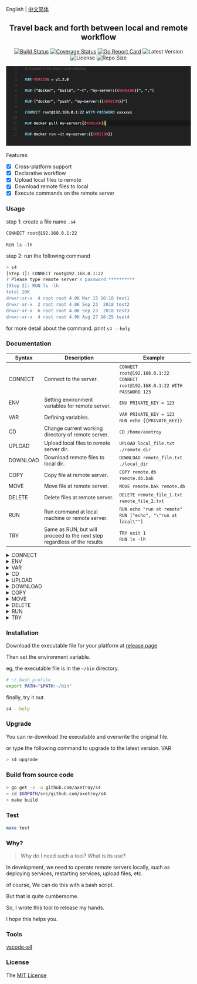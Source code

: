 English | [中文简体](README_cm.md)

<div align="center">

## Travel back and forth between local and remote workflow

[![Build Status](https://github.com/axetroy/s4/workflows/test/badge.svg)](https://github.com/axetroy/s4/actions)
[![Coverage Status](https://coveralls.io/repos/github/axetroy/s4/badge.svg?branch=master)](https://coveralls.io/github/axetroy/s4?branch=master)
[![Go Report Card](https://goreportcard.com/badge/github.com/axetroy/s4)](https://goreportcard.com/report/github.com/axetroy/s4)
![Latest Version](https://img.shields.io/github/v/release/axetroy/s4.svg)
![License](https://img.shields.io/github/license/axetroy/s4.svg)
![Repo Size](https://img.shields.io/github/repo-size/axetroy/s4.svg)

![Screenshot](screenshot.png)

</div>

Features:

- [x] Cross-platform support
- [x] Declarative workflow
- [x] Upload local files to remote
- [x] Download remote files to local
- [x] Execute commands on the remote server

### Usage

step 1: create a file name `.s4`

```s4
CONNECT root@192.168.0.1:22

RUN ls -lh
```

step 2: run the following command

```bash
> s4
[Step 1]: CONNECT root@192.168.0.1:22
? Please type remote server's password **********
[Step 2]: RUN ls -lh
total 20K
drwxr-xr-x  4 root root 4.0K Mar 15 10:10 test1
drwxr-xr-x  2 root root 4.0K Sep 23  2018 test2
drwxr-xr-x  6 root root 4.0K Sep 23  2018 test3
drwxr-xr-x  4 root root 4.0K Aug 27 16:25 test4
```

for more detail about the command. print `s4 --help`

### Documentation

| Syntax   | Description                                                              | Example                                                                           |
| -------- | ------------------------------------------------------------------------ | --------------------------------------------------------------------------------- |
| CONNECT  | Connect to the server.                                                   | `CONNECT root@192.168.0.1:22`<br/>`CONNECT root@192.168.0.1:22 WITH PASSWORD 123` |
| ENV      | Setting environment variables for remote server.                         | `ENV PRIVATE_KEY = 123`                                                           |
| VAR      | Defining variables.                                                      | `VAR PRIVATE_KEY = 123`<br/>`RUN echo {{PRIVATE_KEY}}`                            |
| CD       | Change current working directory of remote server.                       | `CD /home/axetroy`                                                                |
| UPLOAD   | Upload local files to remote server dir.                                 | `UPLOAD local_file.txt ./remote_dir`                                              |
| DOWNLOAD | Download remote files to local dir.                                      | `DOWNLOAD remote_file.txt ./local_dir`                                            |
| COPY     | Copy file at remote server.                                              | `COPY remote.db remote.db.bak`                                                    |
| MOVE     | Move file at remote server.                                              | `MOVE remote.bak remote.db`                                                       |
| DELETE   | Delete files at remote server.                                           | `DELETE remote_file_1.txt remote_file_2.txt`                                      |
| RUN      | Run command at local machine or remote server.                           | `RUN echo "run at remote"`<br/>`RUN ["echo", "\"run at local\""]`                 |
| TRY      | Same as RUN, but will proceed to the next step regardless of the results | `TRY exit 1`<br/>`RUN ls -lh`                                                     |

<details><summary>CONNECT</summary>

Connect to remote SSH server. Its format should be `<username>@<address>:<port> [WITH [PASSWORD|FILE] [VALUE]]`

eg `CONNECT root@192.168.0.1:22`

eg `CONNECT root@192.168.0.1:22 WITH PASSWORD you_password`

eg `CONNECT root@192.168.0.1:22 WITH FILE ./path/to/private/key/file`

If the password or private key file not provide. it will ask you to enter in terminal.

</details>

<details><summary>ENV</summary>

Set environmental variable for `RUN` command

eg `ENV PRIVATE_KEY = 123`

</details>

<details><summary>VAR</summary>

Defining variables. It has 3 ways to define it.

### Set string literals

Its format is this `VAR {key} = {value}`

```s4
VAR PRIVATE_KEY = 123

RUN echo {{PRIVATE_KEY}}
```

### Set environmental variable

Its format is this `VAR {key} = ${envKey}:{tag}`

`tag` can be `local`/`remote`. Used to specify to get local/remote environment variables.

```s4
CONNECT root@192.168.0.1:22

VAR GOPATH_LOCAL = $GOPATH:local

VAR GOPATH_REMOTE = $GOPATH:remote

RUN echo "remote GOPATH: {{GOPATH_REMOTE}}, local GOPATH: {{GOPATH_LOCAL}}"
```

### Set stdout from executing the command line

Its format is this `VAR {key} <= {bashCommand}`.

This will execute command at remote and set stdout to a variable.

or use the format `VAR {key} <= ["{command}", "{argument1}", "{argument2}"]`. It will run in local.

```s4
VAR NODE_VERSION_LOCAL <= ["node", "-v"]

VAR NODE_VERSION_REMOTE <= node -v

RUN echo "remote version: {{NODE_VERSION_REMOTE}}, local version: {{NODE_VERSION_LOCAL}}"
```

```s4
VAR PRIVATE_KEY = 123
ENV PRIVATE_KEY = {{PRIVATE_KEY}}
RUN echo {{PRIVATE_KEY}}
```

</details>

<details><summary>CD</summary>

Change the current working directory of the remote server

eg `CD /home/axetroy`

If the directory does not exist, an error will be thrown

This will affect all operations on the remote server, including upload/download/run commands, etc.

</details>

<details><summary>UPLOAD</summary>

Upload local files to a remote server

eg `UPLOAD start.py ./server`

It required at least two parameters. The last parameter is the remote server's directory where should be uploaded.

The rest of the parameters are the local files path.

</details>

<details><summary>DOWNLOAD</summary>

Download remote files to local

eg `DOWNLOAD start.py ./server`

It required at least two parameters. The last parameter is the local directory where should be downloaded.

The rest of the parameters are remote files path.

</details>

<details><summary>COPY</summary>

Copy file at the remote server

eg `COPY data.db data.db.bak`

</details>

<details><summary>MOVE</summary>

Move file at the remote server

eg `MOVE data.db data.db.bak`

</details>

<details><summary>DELETE</summary>

Delete files at the remote server, for security, Linux dangerous directories will be ignored

eg `DELETE file1 file2`

</details>

<details><summary>RUN</summary>

Run the command at the local or remote server

#### Run at the remote server

eg `RUN python ./remote/start.py`

It supports multi-line wrap

```s4
# run at remote
RUN npm version \
    && npm run build \
    && npm run test \
    && npm run publish
```

### Run at the local machine

```s4
# run at local machine
RUN ["npm", "run", "build"]
```

</details>

<details><summary>TRY</summary>

Same as RUN, but will proceed to the next step regardless of the results

</details>

### Installation

Download the executable file for your platform at [release page](https://github.com/axetroy/s4/releases)

Then set the environment variable.

eg, the executable file is in the `~/bin` directory.

```bash
# ~/.bash_profile
export PATH="$PATH:~/bin"
```

finally, try it out.

```bash
s4 --help
```

### Upgrade

You can re-download the executable and overwrite the original file.

or type the following command to upgrade to the latest version.
VAR

```bash
> s4 upgrade
```

### Build from source code

```bash
> go get -v -u github.com/axetroy/s4
> cd $GOPATH/src/github.com/axetroy/s4
> make build
```

### Test

```bash
make test
```

### Why?

> Why do I need such a tool?
> What is its use?

In development, we need to operate remote servers locally, such as deploying services, restarting services, upload files, etc.

of course, We can do this with a bash script.

But that is quite cumbersome.

So, I wrote this tool to release my hands.

I hope this helps you.

### Tools

[vscode-s4](https://github.com/axetroy/vscode-s4)

### License

The [MIT License](https://github.com/axetroy/s4/blob/master/LICENSE)
